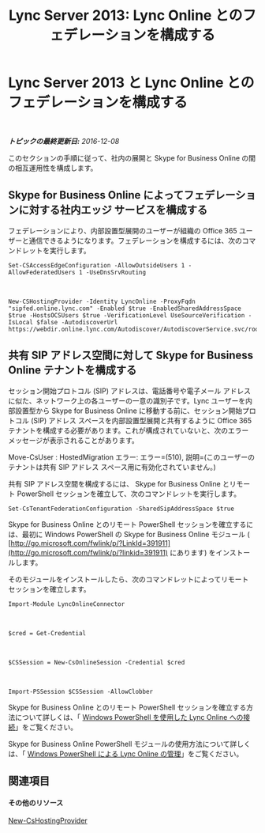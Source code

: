 ﻿---
title: 'Lync Server 2013: Lync Online とのフェデレーションを構成する'
TOCTitle: Lync Online とのフェデレーションを構成する
ms:assetid: a10bd1d5-c003-46db-9f57-7d55d3fa08da
ms:mtpsurl: https://technet.microsoft.com/ja-jp/library/JJ205126(v=OCS.15)
ms:contentKeyID: 48273027
ms.date: 06/02/2017
mtps_version: v=OCS.15
ms.translationtype: HT
---

# Lync Server 2013 と Lync Online とのフェデレーションを構成する

 

_**トピックの最終更新日:** 2016-12-08_

このセクションの手順に従って、社内の展開と Skype for Business Online の間の相互運用性を構成します。

## Skype for Business Online によってフェデレーションに対する社内エッジ サービスを構成する

フェデレーションにより、内部設置型展開のユーザーが組織の Office 365 ユーザーと通信できるようになります。フェデレーションを構成するには、次のコマンドレットを実行します。

    Set-CSAccessEdgeConfiguration -AllowOutsideUsers 1 -AllowFederatedUsers 1 -UseDnsSrvRouting

   &nbsp;

    New-CSHostingProvider -Identity LyncOnline -ProxyFqdn "sipfed.online.lync.com" -Enabled $true -EnabledSharedAddressSpace $true -HostsOCSUsers $true -VerificationLevel UseSourceVerification -IsLocal $false -AutodiscoverUrl https://webdir.online.lync.com/Autodiscover/AutodiscoverService.svc/root

## 共有 SIP アドレス空間に対して Skype for Business Online テナントを構成する

セッション開始プロトコル (SIP) アドレスは、電話番号や電子メール アドレスに似た、ネットワーク上の各ユーザーの一意の識別子です。Lync ユーザーを内部設置型から Skype for Business Online に移動する前に、セッション開始プロトコル (SIP) アドレス スペースを内部設置型展開と共有するように Office 365 テナントを構成する必要があります。これが構成されていないと、次のエラー メッセージが表示されることがあります。

Move-CsUser : HostedMigration エラー: エラー=(510), 説明=(このユーザーのテナントは共有 SIP アドレス スペース用に有効化されていません。)

共有 SIP アドレス空間を構成するには、 Skype for Business Online とリモート PowerShell セッションを確立して、次のコマンドレットを実行します。

    Set-CsTenantFederationConfiguration -SharedSipAddressSpace $true

Skype for Business Online とのリモート PowerShell セッションを確立するには、最初に Windows PowerShell の Skype for Business Online モジュール ( [http://go.microsoft.com/fwlink/p/?LinkId=391911](http://go.microsoft.com/fwlink/p/?linkid=391911) にあります) をインストールします。

そのモジュールをインストールしたら、次のコマンドレットによってリモート セッションを確立します。

    Import-Module LyncOnlineConnector

   &nbsp;

    $cred = Get-Credential

   &nbsp;

    $CSSession = New-CsOnlineSession -Credential $cred

   &nbsp;

    Import-PSSession $CSSession -AllowClobber

Skype for Business Online とのリモート PowerShell セッションを確立する方法について詳しくは、「 [Windows PowerShell を使用した Lync Online への接続](https://docs.microsoft.com/en-us/SkypeForBusiness/set-up-your-computer-for-windows-powershell/set-up-your-computer-for-windows-powershell)」をご覧ください。

Skype for Business Online PowerShell モジュールの使用方法について詳しくは、「 [Windows PowerShell による Lync Online の管理](skype-for-business-online-using-windows-powershell-to-manage-your-tenant.md)」をご覧ください。

## 関連項目

#### その他のリソース

[New-CsHostingProvider](https://docs.microsoft.com/en-us/powershell/module/skype/New-CsHostingProvider)

